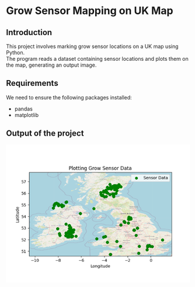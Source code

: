 # Grow Sensor Mapping on UK Map

## Introduction

This project involves marking grow sensor locations on a UK map using Python.<br>
The program reads a dataset containing sensor locations and plots them on the map, generating an output image.

## Requirements

We need to ensure the following packages installed:

- pandas
- matplotlib


## Output of the project


![Grow Sensor output](2546871-pythonAss2(growSensoruk)/growSensorUK/YashashGrowLocationsMaps.png)
